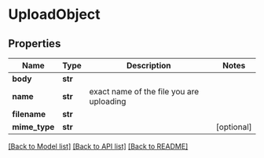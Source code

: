 # UploadObject

## Properties
Name | Type | Description | Notes
------------ | ------------- | ------------- | -------------
**body** | **str** |  | 
**name** | **str** | exact name of the file you are uploading | 
**filename** | **str** |  | 
**mime_type** | **str** |  | [optional] 

[[Back to Model list]](../README.md#documentation-for-models) [[Back to API list]](../README.md#documentation-for-api-endpoints) [[Back to README]](../README.md)


